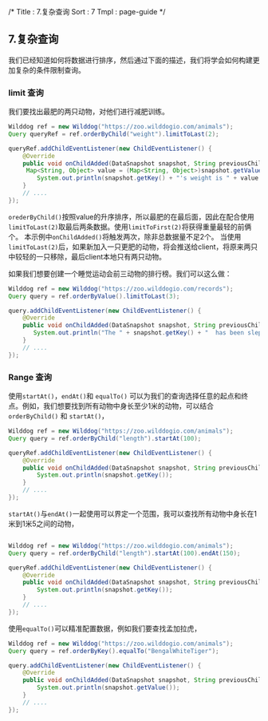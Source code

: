 /*
Title : 7.复杂查询
Sort : 7
Tmpl : page-guide
*/

## 7.复杂查询
我们已经知道如何将数据进行排序，然后通过下面的描述，我们将学会如何构建更加复杂的条件限制查询。

### limit 查询
我们要找出最肥的两只动物，对他们进行减肥训练。
```Java
Wilddog ref = new Wilddog("https://zoo.wilddogio.com/animals");
Query queryRef = ref.orderByChild("weight").limitToLast(2);

queryRef.addChildEventListener(new ChildEventListener() {
    @Override
    public void onChildAdded(DataSnapshot snapshot, String previousChild) {
     Map<String, Object> value = (Map<String, Object>)snapshot.getValue();
        System.out.println(snapshot.getKey() + "'s weight is " + value.get("weight"));
    }
    // ....
});
```
`orederByChild()`按照value的升序排序，所以最肥的在最后面，因此在配合使用`limitToLast(2)`取最后两条数据。使用`limitToFirst(2)`将获得重量最轻的前俩个。
本示例中`onChildAdded()`将触发两次，除非总数据量不足2个。
当使用`limitToLast(2)`后，如果新加入一只更肥的动物，将会推送给client，将原来两只中较轻的一只移除，最后client本地只有两只动物。

如果我们想要创建一个睡觉运动会前三动物的排行榜。我们可以这么做：
```Java
Wilddog ref = new Wilddog("https://zoo.wilddogio.com/records");
Query query = ref.orderByValue().limitToLast(3);

query.addChildEventListener(new ChildEventListener() {
    @Override
    public void onChildAdded(DataSnapshot snapshot, String previousChildKey) {
       System.out.println("The " + snapshot.getKey() + "  has been slept " + snapshot.getValue() + " hours");
    }
    // ....
});
```

### Range 查询
使用`startAt()`，`endAt()`和 `equalTo()` 可以为我们的查询选择任意的起点和终点。例如，我们想要找到所有动物中身长至少1米的动物，可以结合`orderByChild()` 和 `startAt()`，
```Java
Wilddog ref = new Wilddog("https://zoo.wilddogio.com/animals");
Query query = ref.orderByChild("length").startAt(100);

queryRef.addChildEventListener(new ChildEventListener() {
    @Override
    public void onChildAdded(DataSnapshot snapshot, String previousChild) {
        System.out.println(snapshot.getKey());
    }
    // ....
});
```
`startAt()`与`endAt()`一起使用可以界定一个范围，我可以查找所有动物中身长在1米到1米5之间的动物，
```Java

Wilddog ref = new Wilddog("https://zoo.wilddogio.com/animals");
Query query = ref.orderByChild("length").startAt(100).endAt(150);

queryRef.addChildEventListener(new ChildEventListener() {
    @Override
    public void onChildAdded(DataSnapshot snapshot, String previousChild) {
        System.out.println(snapshot.getKey());
    }
    // ....
});
```
使用`equalTo()`可以精准配置数据，例如我们要查找孟加拉虎，

```Java
Wilddog ref = new Wilddog("https://zoo.wilddogio.com/animals");
Query query = ref.orderByKey().equalTo("BengalWhiteTiger");

query.addChildEventListener(new ChildEventListener() {
    @Override
    public void onChildAdded(DataSnapshot snapshot, String previousChild) {
        System.out.println(snapshot.getValue());
    }
    // ....
});
```
